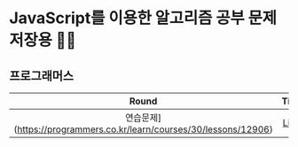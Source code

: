 # JavaScript를 이용한 알고리즘 공부 문제 저장용 🤜🏼

## 프로그래머스
|Round|Title|Code|
|:-------:|:-----:|:---:|
|연습문제](https://programmers.co.kr/learn/courses/30/lessons/12906)|[Link](https://github.com/hogumachu/Coding-Test/blob/CodingTestPractice/Kakao/18KakaoBlindRecruitment/SecretMap.swift)|

